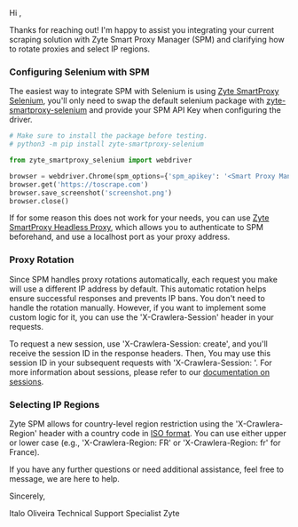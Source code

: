 Hi <Customer Name>,

Thanks for reaching out! I'm happy to assist you integrating your current scraping solution with Zyte Smart Proxy Manager (SPM) and clarifying how to rotate proxies and select IP regions.

### __Configuring Selenium with SPM__

The easiest way to integrate SPM with Selenium is using [Zyte SmartProxy Selenium](https://docs.zyte.com/smart-proxy-manager/integrations/selenium.html#option-1-zyte-smartproxy-selenium), you'll only need to swap the default selenium package with [zyte-smartproxy-selenium](https://github.com/zytedata/zyte-smartproxy-selenium) and provide your SPM API Key when configuring the driver.

```python
# Make sure to install the package before testing.
# python3 -m pip install zyte-smartproxy-selenium

from zyte_smartproxy_selenium import webdriver

browser = webdriver.Chrome(spm_options={'spm_apikey': '<Smart Proxy Manager API KEY>'})
browser.get('https://toscrape.com')
browser.save_screenshot('screenshot.png')
browser.close()
```

If for some reason this does not work for your needs, you can use [Zyte SmartProxy Headless Proxy](https://docs.zyte.com/smart-proxy-manager/integrations/selenium.html#option-2-zyte-smartproxy-headless-proxy), which allows you to authenticate to SPM beforehand, and use a localhost port as your proxy address.

### __Proxy Rotation__

Since SPM handles proxy rotations automatically, each request you make will use a different IP address by default. This automatic rotation helps ensure successful responses and prevents IP bans. You don't need to handle the rotation manually. However, if you want to implement some custom logic for it, you can use the 'X-Crawlera-Session' header in your requests.

To request a new session, use 'X-Crawlera-Session: create', and you'll receive the session ID in the response headers. Then, You may use this session ID in your subsequent requests with 'X-Crawlera-Session: <session ID>'. For more information about sessions, please refer to our [documentation on sessions](https://docs.zyte.com/smart-proxy-manager/sessions.html).

### __Selecting IP Regions__

Zyte SPM allows for country-level region restriction using the 'X-Crawlera-Region' header with a country code in [ISO format](https://en.wikipedia.org/wiki/ISO_3166-1_alpha-2). You can use either upper or lower case (e.g., 'X-Crawlera-Region: FR' or 'X-Crawlera-Region: fr' for France).

If you have any further questions or need additional assistance, feel free to message, we are here to help.

Sincerely,

Italo Oliveira
Technical Support Specialist
Zyte
